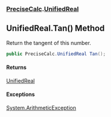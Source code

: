 ### [PreciseCalc](PreciseCalc.md 'PreciseCalc').[UnifiedReal](PreciseCalc.UnifiedReal.md 'PreciseCalc.UnifiedReal')

## UnifiedReal.Tan() Method

Return the tangent of this number.

```csharp
public PreciseCalc.UnifiedReal Tan();
```

#### Returns
[UnifiedReal](PreciseCalc.UnifiedReal.md 'PreciseCalc.UnifiedReal')

#### Exceptions

[System.ArithmeticException](https://docs.microsoft.com/en-us/dotnet/api/System.ArithmeticException 'System.ArithmeticException')